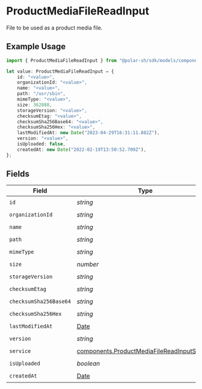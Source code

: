 # ProductMediaFileReadInput

File to be used as a product media file.

## Example Usage

```typescript
import { ProductMediaFileReadInput } from "@polar-sh/sdk/models/components";

let value: ProductMediaFileReadInput = {
    id: "<value>",
    organizationId: "<value>",
    name: "<value>",
    path: "/usr/sbin",
    mimeType: "<value>",
    size: 362888,
    storageVersion: "<value>",
    checksumEtag: "<value>",
    checksumSha256Base64: "<value>",
    checksumSha256Hex: "<value>",
    lastModifiedAt: new Date("2023-04-29T16:31:11.882Z"),
    version: "<value>",
    isUploaded: false,
    createdAt: new Date("2022-02-19T13:50:52.709Z"),
};
```

## Fields

| Field                                                                                                      | Type                                                                                                       | Required                                                                                                   | Description                                                                                                |
| ---------------------------------------------------------------------------------------------------------- | ---------------------------------------------------------------------------------------------------------- | ---------------------------------------------------------------------------------------------------------- | ---------------------------------------------------------------------------------------------------------- |
| `id`                                                                                                       | *string*                                                                                                   | :heavy_check_mark:                                                                                         | N/A                                                                                                        |
| `organizationId`                                                                                           | *string*                                                                                                   | :heavy_check_mark:                                                                                         | N/A                                                                                                        |
| `name`                                                                                                     | *string*                                                                                                   | :heavy_check_mark:                                                                                         | N/A                                                                                                        |
| `path`                                                                                                     | *string*                                                                                                   | :heavy_check_mark:                                                                                         | N/A                                                                                                        |
| `mimeType`                                                                                                 | *string*                                                                                                   | :heavy_check_mark:                                                                                         | N/A                                                                                                        |
| `size`                                                                                                     | *number*                                                                                                   | :heavy_check_mark:                                                                                         | N/A                                                                                                        |
| `storageVersion`                                                                                           | *string*                                                                                                   | :heavy_check_mark:                                                                                         | N/A                                                                                                        |
| `checksumEtag`                                                                                             | *string*                                                                                                   | :heavy_check_mark:                                                                                         | N/A                                                                                                        |
| `checksumSha256Base64`                                                                                     | *string*                                                                                                   | :heavy_check_mark:                                                                                         | N/A                                                                                                        |
| `checksumSha256Hex`                                                                                        | *string*                                                                                                   | :heavy_check_mark:                                                                                         | N/A                                                                                                        |
| `lastModifiedAt`                                                                                           | [Date](https://developer.mozilla.org/en-US/docs/Web/JavaScript/Reference/Global_Objects/Date)              | :heavy_check_mark:                                                                                         | N/A                                                                                                        |
| `version`                                                                                                  | *string*                                                                                                   | :heavy_check_mark:                                                                                         | N/A                                                                                                        |
| `service`                                                                                                  | [components.ProductMediaFileReadInputService](../../models/components/productmediafilereadinputservice.md) | :heavy_check_mark:                                                                                         | N/A                                                                                                        |
| `isUploaded`                                                                                               | *boolean*                                                                                                  | :heavy_check_mark:                                                                                         | N/A                                                                                                        |
| `createdAt`                                                                                                | [Date](https://developer.mozilla.org/en-US/docs/Web/JavaScript/Reference/Global_Objects/Date)              | :heavy_check_mark:                                                                                         | N/A                                                                                                        |